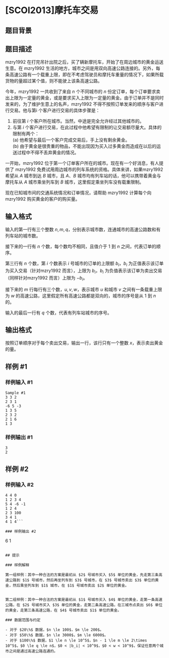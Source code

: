 # [SCOI2013]摩托车交易

## 题目背景



## 题目描述

mzry1992 在打完吊针出院之后，买了辆新摩托车，开始了在周边城市的黄金运送生意。在 mzry1992 生活的地方，城市之间是用双向高速公路连接的。另外，每条高速公路有一个载重上限，即在不考虑驾驶员和摩托车重量的情况下，如果所载货物的量超过某个值，则不能驶上该条高速公路。

今年，mzry1992 一共收到了来自 $n$ 个不同城市的 $n$ 份定订单，每个订单要求卖出上限为一定量的黄金，或是要求买入上限为一定量的黄金。由于订单并不是同时发来的，为了维护生意上的名声，mzry1992 不得不按照订单发来的顺序与客户进行交易。他与第i 个客户进行交易的具体步骤是：

1. 前往第 $i$ 个客户所在城市。当然，中途是完全允许经过其他城市的。 
2. 与第 $i$ 个客户进行交易，在此过程中他希望有限制的让交易额尽量大。具体的限制有两个：    
(a) 他希望与最后一个客户完成交易后，手上没有剩余黄金。  
(b) 由于黄金是很贵重的物品，不能出现因为买入过多黄金而造成在以后的运送过程中不得不丢弃黄金的情况。

一开始，mzry1992 位于第一个订单客户所在的城市。现在有一个好消息，有人提供了 mzry1992 免费试用周边城市的列车系统的资格。具体来讲，如果mzry1992希望从 $A$ 城市到达 $B$ 城市，且 $A$、$B$ 城市均有列车站的话，他可以携带着黄金与摩托车从 $A$ 城市乘坐列车到 $B$ 城市，这里假定乘坐列车没有载重限制。

现在已知城市间的交通系统情况和订单情况，请帮助 mzry1992 计算每个向 mzry1992 购买黄金的客户的购买量。


## 输入格式

输入的第一行有三个整数 $n,m,q$，分别表示城市数，连通城市的高速公路数和有列车站的城市数。

接下来的一行有 $n$ 个数，每个数均不相同，且值介于 $1$ 到 $n$ 之间，代表订单的顺序。

第三行有 $n$ 个数，第 $i$ 个数表示 $i$ 号城市的订单的上限额 $b_i$，$b_i$ 为正值表示该订单为买入交易（针对mzry1992 而言），上限为 $b_i$，$b_i$ 为负值表示该订单为卖出交易（同样针对mzry1992 而言）上限为 $-b_i$。

接下来的 $m$ 行每行有三个数，$u, v, w$，表示城市 $u$ 和城市 $v$ 之间有一条载重上限为 $w$ 的高速公路，这里假定所有高速公路都是双向的，城市的序号是从 $1$ 到 $n$ 的。

输入的最后一行有 $q$ 个数，代表有列车站城市的序号。


## 输出格式

按照订单顺序对于每个卖出交易，输出一行，该行只有一个整数 $x$，表示卖出黄金的量。


## 样例 #1

### 样例输入 #1
```
Sample #1
3 3 2
2 3 1
-6 5 -3
1 3 5
2 3 2
2 1 6
1 3
```

### 样例输出 #1

```
3
2

```

## 样例 #2

### 样例输入 #2
```
4 4 0
1 2 3 4
5 4 -6 -1
1 2 4
2 3 100
3 4 1
4 1 4```

### 样例输出 #2

```
6
1 
```

## 提示

### 样例解释

第一组样例：其中一种合法的方案是最初从 $2$ 号城市买入 $5$ 单位的黄金，先走第三条高速公路到 $1$ 号城市，然后再坐列车到 $3$ 号城市，在 $3$ 号城市卖出 $3$ 单位的黄金，然后乘坐列车到 $1$ 城市，在 $1$ 号城市卖出 $2$ 单位的黄金。


第二组样例：其中一种合法的方案是最初从 $1$ 号城市买入 $4$ 单位的黄金，走第一条高速公路，在 $2$ 号城市买入 $3$ 单位的黄金，走第二条高速公路，在三城市点卖出 $6$ 单位的黄金，走第三条高速公路，在 $4$ 号城市卖出 $1$ 单位的黄金。

### 数据范围与约定

- 对于 $20\%$ 数据，$n \le 100$，$m \le 200$。
- 对于 $50\%$ 数据，$n \le 3000$，$m \le 6000$。
- 对于 $100\%$ 数据，$1 \le n \le 10^5$，$n - 1 \le m \le 2\times 10^5$，$0 \le q \le n$，$0 < |b_i| < 10^9$，$0 < w < 10^9$，保证任意两个城市之间是通过高速公路连通的。

